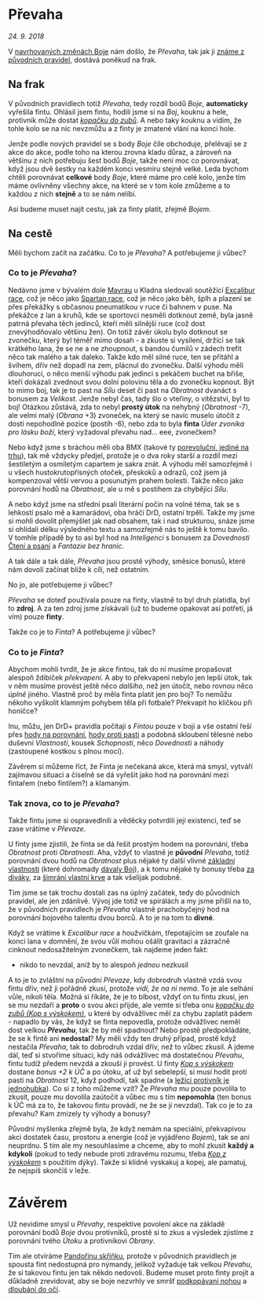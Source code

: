 # Převaha

*24. 9. 2018*

V [navrhovaných změnách Boje](2018-08-10-boj.md) nám došlo, že *Převaha*, tak jak ji [známe z původních pravidel](https://pph.drdplus.loc:info/?version=1.0#shrnuti_kola_boje), dostává poněkud na frak.

## Na frak

V původních pravidlech totiž *Převaha*, tedy rozdíl bodů *Boje*, **automaticky** vyřešila fintu.
Ohlásil jsem fintu, hodili jsme si na *Boj*, kouknu a hele, protivník může dostat *[kopačku do zubů](https://bojovnik.drdplus.info/?version=1.0#kop_s_vyskokem)*. A nebo taky kouknu a vidím, že tohle kolo se na nic nevzmůžu a z finty je zmatené vlání na konci hole.

Jenže podle nových pravidel se s body *Boje* čile obchoduje, přelévají se z akce do akce, podle toho na kterou zrovna kladu důraz, a zároveň na většinu z nich potřebuju šest bodů *Boje*, takže není moc co porovnávat, když jsou dvě šestky na každém konci vesmíru stejně velké.
Leda bychom chtěli porovnávat **celkové** body *Boje*, které máme pro celé kolo, jenže tím máme ovlivněny všechny akce, na které se v tom kole zmůžeme a to každou z nich **stejně** a to se nám nelíbí.

Asi budeme muset najít cestu, jak za finty platit, zřejmě *Bojem*.

## Na cestě

Měli bychom začít na začátku. Co to je *Převaha*? A potřebujeme ji vůbec?

### Co to je *Převaha*?

Nedávno jsme v bývalém dole [Mayrau](http://mayrau.omk.cz/rubriky/fotogalerie/hornicky-skanzen-mayrau-/) u Kladna sledovali soutěžící [Excalibur race](http://www.excaliburrace.cz/), což je něco jako [Spartan race](http://www.spartan-race.cz/cs), což je něco jako běh, šplh a plazení se přes překážky s občasnou pneumatikou v ruce či bahnem v puse.
Na překážce z lan a kruhů, kde se sportovci nesměli dotknout země, byla jasně patrná převaha těch jedinců, kteří měli silnější ruce (což dost znevýhodňovalo většinu žen). On totiž závěr úkolu bylo dotknout se zvonečku, který byl téměř mimo dosah - a zkuste si vysílení, držící se tak krátkého lana, že se ne a ne zhoupnout, s bandou čumilů v zádech trefit něco tak malého a tak daleko.
Takže kdo měl silné ruce, ten se přitáhl a švihem, dřív než dopadl na zem, plácnul do zvonečku. Další výhodu měli dlouhorucí, o něco menší výhodu pak jedinci s pekáčem buchet na břiše, kteří dokázali zvednout svou dolní polovinu těla a do zvonečku kopnout. Být to mimo boj, tak je to past na *Sílu* deset či past na *Obratnost* dvanáct s bonusem za *Velikost*. Jenže nebyl čas, tady šlo o vteřiny, o vítězství, byl to boj!
Otázkou zůstává, zda to nebyl **prostý útok** na nehybný (*Obratnost* -7), ale velmi malý (*Obrana* +3) zvoneček, na který se navíc muselo útočit z dosti nepohodlné pozice (postih -6), nebo zda to byla **finta** *Úder zvoníka pro lásku boží*, který vyžadoval převahu nad... eee, zvonečkem?

Nebo když jsme s bráchou měli oba BMX (takové ty [porevoluční, jediné na trhu](https://aukro.cz/stare-cyklotrialove-kolo-bmx-mala-verze-kola-6931555579)), tak mě vždycky předjel, protože je o dva roky starší a rozdíl mezi šestiletým a osmiletým capartem je sakra znát. A výhodu měl samozřejmě i u všech hustokrutopřísných otoček, přeskoků a odrazů, což jsem já kompenzoval větší vervou a posunutým prahem bolesti.
Takže něco jako porovnání hodů na *Obratnost*, ale u mě s postihem za chybějící *Sílu*.

A nebo když jsme na střední psali literární počin na volné téma, tak se s lehkostí psalo mě a kamarádovi, oba hráči DrD, ostatní trpěli. Takže my jsme si mohli dovolit přemýšlet jak nad obsahem, tak i nad strukturou, snáze jsme si ohlídali délku výsledného textu a samozřejmě nás to ještě k tomu bavilo.
V tomhle případě by to asi byl hod na *Inteligenci* s bonusem za *Dovednosti* [Čtení a psaní](https://pph.drdplus.info/#cteni_a_psani) a *Fantazie bez hranic*.

A tak dále a tak dále, *Převaha* jsou prostě výhody, směsice bonusů, které nám dovolí začínat blíže k cíli, než ostatním.

No jo, ale potřebujeme ji vůbec?

*Převaha* se doteď používala pouze na finty, vlastně to byl druh platidla, byl to **zdroj**. A za ten zdroj jsme získávali (už to budeme opakovat asi potřetí, já vím) pouze **finty**.

Takže co je to *Finta*? A potřebujeme ji vůbec?

### Co to je *Finta*?

Abychom mohli tvrdit, že je akce fintou, tak do ní musíme propašovat alespoň ždibíček *překvapení*. A aby to překvapení nebylo jen lepší útok, tak v něm musíme provést ještě něco *dalšího*, než jen útočit, nebo rovnou něco *úplně* jiného.
Vlastně proč by měla finta platit jen pro boj? To nemůžu někoho vyškolit klamným pohybem těla při fotbale? Překvapit ho kličkou při honičce?

Inu, můžu, jen DrD+ pravidla počítají s *Fintou* pouze v boji a vše ostatní řeší přes [hody na porovnání](http://pph.drdplus.loc:88/#porovnavani_cinnosti), [hody proti pasti](http://pph.drdplus.loc:88/#zakladni_hod_na_uspech) a podobná skloubení tělesné nebo duševní *Vlastnosti*, kousek *Schopnosti*, něco *Dovednosti* a náhody (zastoupené kostkou s plnou mocí).

Závěrem si můžeme říct, že Finta je nečekaná akce, která má smysl, vytváří zajímavou situaci a číselně se dá vyřešit jako hod na porovnání mezi fintařem (nebo fintilem?) a klamaným.

### Tak znova, co to je *Převaha*?

Takže fintu jsme si ospravedlnili a věděcky potvrdili její existenci, teď se zase vrátíme v *Převaze*.

U finty jsme zjistili, že finta se dá řešit prostým hodem na porovnání, třeba *Obratnost* proti *Obratnosti*.
Aha, vždyť to vlastně je **původní** *Převaha*, totiž porovnání dvou hodů na *Obratnost* plus nějaké ty další vlivné [základní vlastnosti](http://pph.drdplus.loc:88/#zakladni_vlastnosti) (které dohromady [dávaly Boj](http://pph.drdplus.loc:88/#tabulka_boje)), a k tomu nějaké ty bonusy třeba [za diváky](http://bojovnik.drdplus.loc:88/#boj_pred_obecenstvem_i), za [šimrání vlastní krve](http://bojovnik.drdplus.loc:88/#krvave_besneni_iii) a tak všelijak podobně.

Tím jsme se tak trochu dostali zas na úplný začátek, tedy do původních pravidel, ale jen zdánlivě. Vývoj jde totiž ve spirálách a my jsme přišli na to, že v původních pravidlech je *Převaha* vlastně prachobyčejný hod na porovnání bojového talentu dvou borců. A to je na tom to **divné**.

Když se vrátíme k *Excalibur race* a houžvičkám, třepotajícím se zoufale na konci lana v domnění, že svou vůlí mohou ošálit gravitaci a zázračně cinknout nedosažitelným zvonečkem, tak najdeme jeden fakt:
- nikdo to nevzdal, aniž by to alespoň *jednou* nezkusil

A to je to zvláštní na původní *Převaze*, kdy dobrodruh vlastně vzdá svou fintu dřív, než ji pořádně zkusí, protože *vidí, že na ni nemá*. To je ale selhání vůle, nikoli těla. Možná si říkáte, že je to blbost, vždyť on tu fintu zkusí, jen se mu nezdaří a **proto** o svou akci přijde, ale vemte si třeba onu *[kopačku do zubů (Kop s výskokem)](https://bojovnik.drdplus.info/?version=1.0#kop_s_vyskokem)*, u které by odvážlivec měl za chybu zaplatit pádem - napadlo by vás, že když se finta nepovedla, protože odvážlivec neměl dost velkou ***Převahu***, tak že by měl spadnout? Nebo prostě předpokládáte, že se k fintě ani **nedostal**? My měli vždy ten druhý případ, prostě když nestačila *Převaha*, tak to dobrodruh vzdal dřív, než to vůbec zkusil.
A jdeme dál, teď si stvoříme situaci, kdy náš odvážlivec má dostatečnou *Převahu*, fintu tudíž předem nevzdá a zkouší ji provést. U finty *[Kop s výskokem](https://bojovnik.drdplus.info/?version=1.0#kop_s_vyskokem)* dostane *bonus +2 k ÚČ* a po útoku, ať už byl sebelepší, si musí hodit proti pasti na *Obratnost* 12, když podhodí, tak spadne (a [ležící protivník je jednohubka](http://pph.drdplus.loc:88/#nevyhodne_polohy)). Co si z toho můžeme vzít? Že *Převaha* mu pouze povolila to zkusit, pouze mu dovolila zaútočit a vůbec mu s tím **nepomohla** (ten bonus k ÚĆ má za to, že takovou fintu provádí, ne že se jí nevzdal). Tak co je to za převahu? Kam zmizely ty výhody a bonusy?

Původní myšlenka zřejmě byla, že když nemám na speciální, překvapivou akci dostatek času, prostoru a energie (což je vyjádřeno *Bojem*), tak se ani neuprdnu. S tím ale my nesouhlasíme a chceme, aby to mohl zkusit **každý a kdykoli** (pokud to tedy nebude proti zdravému rozumu, třeba [*Kop z výskokem*](http://bojovnik.drdplus.loc:88/#kop_s_vyskokem) s použitím dýky).
Takže si klidně vyskakuj a kopej, ale pamatuj, že nejspíš skončíš v leže.

# Závěrem

Už nevidíme smysl u *Převahy*, respektive povolení akce na základě porovnání bodů *Boje* dvou protivníků, prostě si to zkus a výsledek zjistíme z porovnání tvého *Útoku* a protivníkovi *Obrany*.

Tím ale otvíráme [Pandořinu skříňku](https://www.rozhlas.cz/cesky/puvoduslovi/_zprava/pandorina-skrinka--1339525), protože v původních pravidlech je spousta fint nedostupná pro nýmandy, jelikož vyžaduje tak velkou *Převahu*, že si takovou fintu jen tak někdo nedovolí.
Budeme muset proto finty projít a důkladně zrevidovat, aby se boje nezvrhly ve smršť [podkopávaní nohou](http://bojovnik.drdplus.loc:88/#podrazeni_nohou) a [dloubání do očí](http://bojovnik.drdplus.loc:88/#vydloubnuti_oci).